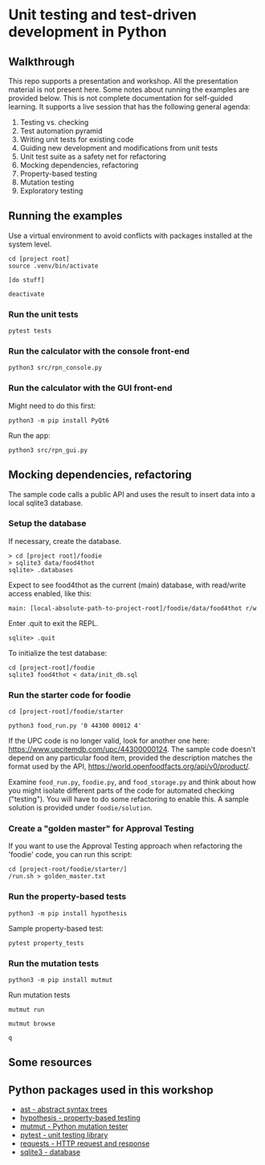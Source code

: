 # Unit testing and test-driven development in Python

## Walkthrough 

This repo supports a presentation and workshop. All the presentation material is not present here. Some notes about running the examples are provided below. This is not complete documentation for self-guided learning. It supports a live session that has the following general agenda:

1. Testing vs. checking 
1. Test automation pyramid 
1. Writing unit tests for existing code 
1. Guiding new development and modifications from unit tests
1. Unit test suite as a safety net for refactoring
1. Mocking dependencies, refactoring 
1. Property-based testing 
1. Mutation testing 
1. Exploratory testing 

## Running the examples 

Use a virtual environment to avoid conflicts with packages installed at the system level.

```shell
cd [project root]
source .venv/bin/activate 

[do stuff]

deactivate
```

### Run the unit tests 

```shell 
pytest tests
```

### Run the calculator with the console front-end 

```shell 
python3 src/rpn_console.py
```

### Run the calculator with the GUI front-end 

Might need to do this first:

```shell 
python3 -m pip install PyQt6
``` 

Run the app:

```shell 
python3 src/rpn_gui.py 
``` 

## Mocking dependencies, refactoring

The sample code calls a public API and uses the result to insert data into a local sqlite3 database. 

### Setup the database

If necessary, create the database. 

```shell
> cd [project root]/foodie
> sqlite3 data/food4thot 
sqlite> .databases 
``` 

Expect to see food4thot as the current (main) database, with read/write access enabled, like this:

```shell 
main: [local-absolute-path-to-project-root]/foodie/data/food4thot r/w
```

Enter .quit to exit the REPL. 

```shell 
sqlite> .quit 
``` 

To initialize the test database:

```shell 
cd [project-root]/foodie
sqlite3 food4thot < data/init_db.sql 
``` 

### Run the starter code for foodie 

```shell 
cd [project-root]/foodie/starter 

python3 food_run.py '0 44300 00012 4'
```

If the UPC code is no longer valid, look for another one here: https://www.upcitemdb.com/upc/44300000124. The sample code doesn't depend on any particular food item, provided the description matches the format used by the API, https://world.openfoodfacts.org/api/v0/product/.

Examine ```food_run.py```, ```foodie.py```, and ```food_storage.py``` and think about how you might isolate different parts of the code for automated checking ("testing"). You will have to do some refactoring to enable this. A sample solution is provided under ```foodie/solution```. 

### Create a "golden master" for Approval Testing

If you want to use the Approval Testing approach when refactoring the 'foodie' code, you can run this script:

```shell 
cd [project-root/foodie/starter/]
/run.sh > golden_master.txt 
```

### Run the property-based tests 

```shell
python3 -m pip install hypothesis
``` 

Sample property-based test:

```shell 
pytest property_tests
```

### Run the mutation tests 

```shell
python3 -m pip install mutmut 
``` 

Run mutation tests

```shell
mutmut run

mutmut browse 

q
``` 




## Some resources

## Python packages used in this workshop 

- [ast - abstract syntax trees](https://docs.python.org/3/library/ast.html)
- [hypothesis - property-based testing](https://hypothesis.readthedocs.io/en/latest/)
- [mutmut - Python mutation tester](https://mutmut.readthedocs.io/en/latest/index.html)
- [pytest - unit testing library](https://docs.pytest.org/en/stable/)
- [requests - HTTP request and response](https://pypi.org/project/requests/)
- [sqlite3 - database](https://docs.python.org/3/library/sqlite3.html)